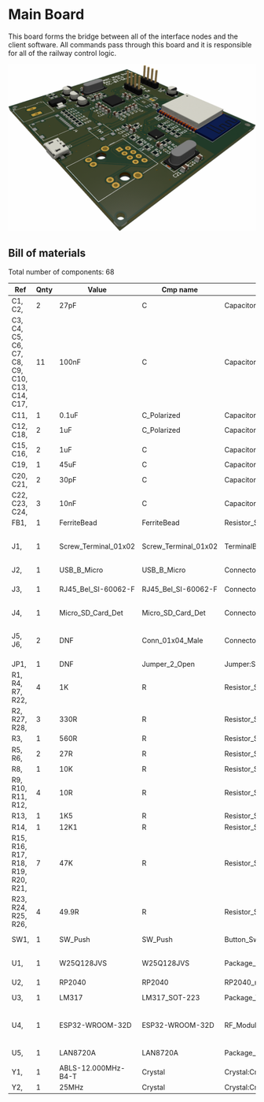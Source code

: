 # Main Board

This board forms the bridge between all of the interface nodes and the
client software. All commands pass through this board and it is
responsible for all of the railway control logic.

![3D render of 8 channel relay PCB](/images/main-board.png)

## Bill of materials

Total number of components: 68

|Ref                                             |Qnty|Value               |Cmp name            |Footprint                                                 |Description                                                                                                |Vendor|
|------------------------------------------------|----|--------------------|--------------------|----------------------------------------------------------|-----------------------------------------------------------------------------------------------------------|------|
|C1, C2,                                         |2   |27pF                |C                   |Capacitor_SMD:C_0805_2012Metric                           |Unpolarized capacitor                                                                                      |      |
|C3, C4, C5, C6, C7, C8, C9, C10, C13, C14, C17, |11  |100nF               |C                   |Capacitor_SMD:C_0805_2012Metric                           |Unpolarized capacitor                                                                                      |      |
|C11,                                            |1   |0.1uF               |C_Polarized         |Capacitor_SMD:CP_Elec_4x3                                 |Polarized capacitor                                                                                        |      |
|C12, C18,                                       |2   |1uF                 |C_Polarized         |Capacitor_SMD:CP_Elec_4x3                                 |Polarized capacitor                                                                                        |      |
|C15, C16,                                       |2   |1uF                 |C                   |Capacitor_SMD:C_0805_2012Metric                           |Unpolarized capacitor                                                                                      |      |
|C19,                                            |1   |45uF                |C                   |Capacitor_SMD:CP_Elec_4x3                                 |Unpolarized capacitor                                                                                      |      |
|C20, C21,                                       |2   |30pF                |C                   |Capacitor_SMD:C_0805_2012Metric                           |Unpolarized capacitor                                                                                      |      |
|C22, C23, C24,                                  |3   |10nF                |C                   |Capacitor_SMD:C_0805_2012Metric                           |Unpolarized capacitor                                                                                      |      |
|FB1,                                            |1   |FerriteBead         |FerriteBead         |Resistor_SMD:R_0805_2012Metric                            |Ferrite bead                                                                                               |      |
|J1,                                             |1   |Screw_Terminal_01x02|Screw_Terminal_01x02|TerminalBlock:TerminalBlock_Altech_AK300-2_P5.00mm        |Generic screw terminal, single row, 01x02, script generated (kicad-library-utils/schlib/autogen/connector/)|      |
|J2,                                             |1   |USB_B_Micro         |USB_B_Micro         |Connector_USB:USB_Micro-B_Molex_47346-0001                |USB Micro Type B connector                                                                                 |      |
|J3,                                             |1   |RJ45_Bel_SI-60062-F |RJ45_Bel_SI-60062-F |Connector_RJ:RJ45_Bel_SI-60062-F                          |1 Port RJ45 Magjack Connector Through Hole 10/100 Base-T, AutoMDIX                                         |      |
|J4,                                             |1   |Micro_SD_Card_Det   |Micro_SD_Card_Det   |Connector_Card:microSD_HC_Molex_104031-0811               |Micro SD Card Socket with card detection pins                                                              |      |
|J5, J6,                                         |2   |DNF                 |Conn_01x04_Male     |Connector_PinHeader_2.54mm:PinHeader_1x04_P2.54mm_Vertical|Generic connector, single row, 01x04, script generated (kicad-library-utils/schlib/autogen/connector/)     |      |
|JP1,                                            |1   |DNF                 |Jumper_2_Open       |Jumper:SolderJumper-2_P1.3mm_Open_Pad1.0x1.5mm            |Jumper, 2-pole, open                                                                                       |      |
|R1, R4, R7, R22,                                |4   |1K                  |R                   |Resistor_SMD:R_0805_2012Metric                            |Resistor                                                                                                   |      |
|R2, R27, R28,                                   |3   |330R                |R                   |Resistor_SMD:R_0805_2012Metric                            |Resistor                                                                                                   |      |
|R3,                                             |1   |560R                |R                   |Resistor_SMD:R_0805_2012Metric                            |Resistor                                                                                                   |      |
|R5, R6,                                         |2   |27R                 |R                   |Resistor_SMD:R_0805_2012Metric                            |Resistor                                                                                                   |      |
|R8,                                             |1   |10K                 |R                   |Resistor_SMD:R_0805_2012Metric                            |Resistor                                                                                                   |      |
|R9, R10, R11, R12,                              |4   |10R                 |R                   |Resistor_SMD:R_0805_2012Metric                            |Resistor                                                                                                   |      |
|R13,                                            |1   |1K5                 |R                   |Resistor_SMD:R_0805_2012Metric                            |Resistor                                                                                                   |      |
|R14,                                            |1   |12K1                |R                   |Resistor_SMD:R_0805_2012Metric                            |Resistor                                                                                                   |      |
|R15, R16, R17, R18, R19, R20, R21,              |7   |47K                 |R                   |Resistor_SMD:R_0805_2012Metric                            |Resistor                                                                                                   |      |
|R23, R24, R25, R26,                             |4   |49.9R               |R                   |Resistor_SMD:R_0805_2012Metric                            |Resistor                                                                                                   |      |
|SW1,                                            |1   |SW_Push             |SW_Push             |Button_Switch_SMD:SW_Push_1P1T_NO_6x6mm_H9.5mm            |Push button switch, generic, two pins                                                                      |      |
|U1,                                             |1   |W25Q128JVS          |W25Q128JVS          |Package_SO:SOIC-8_5.23x5.23mm_P1.27mm                     |128Mb Serial Flash Memory, Standard/Dual/Quad SPI, SOIC-8                                                  |      |
|U2,                                             |1   |RP2040              |RP2040              |RP2040_minimal:RP2040-QFN-56                              |                                                                                                           |      |
|U3,                                             |1   |LM317               |LM317_SOT-223       |Package_TO_SOT_SMD:SOT-223-3_TabPin2                      |1.5A 35V Adjustable Linear Regulator, SOT-223                                                              |      |
|U4,                                             |1   |ESP32-WROOM-32D     |ESP32-WROOM-32D     |RF_Module:ESP32-WROOM-32                                  |RF Module, ESP32-D0WD SoC, Wi-Fi 802.11b/g/n, Bluetooth, BLE, 32-bit, 2.7-3.6V, onboard antenna, SMD       |      |
|U5,                                             |1   |LAN8720A            |LAN8720A            |Package_DFN_QFN:QFN-24-1EP_4x4mm_P0.5mm_EP2.6x2.6mm       |LAN8720 Ethernet PHY with RMII interface, QFN-24                                                           |      |
|Y1,                                             |1   |ABLS-12.000MHz-B4-T |Crystal             |Crystal:Crystal_SMD_HC49-SD                               |Two pin crystal                                                                                            |      |
|Y2,                                             |1   |25MHz               |Crystal             |Crystal:Crystal_SMD_HC49-SD                               |Two pin crystal                                                                                            |      |

